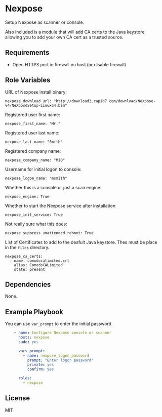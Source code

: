 Nexpose
=========

Setup Nexpose as scanner or console.

Also included is a module that will add CA certs to the Java keystore, allowing you to add your own CA cert as a trusted source.

Requirements
------------

- Open HTTPS port in firewall on host (or disable firewall)

Role Variables
--------------

URL of Nexpose install binary:

    nexpose_download_url: "http://download2.rapid7.com/download/NeXpose-v4/NeXposeSetup-Linux64.bin"

Registered user first name:

    nexpose_first_name: "Mr."

Registered user last name:

    nexpose_last_name: "Smith"

Registered company name:

    nexpose_company_name: "MiB"

Username for initial logon to console:

    nexpose_logon_name: "msmith"

Whether this is a console or just a scan engine:

    nexpose_engine: True

Whether to start the Nexpose service after installation:

    nexpose_init_service: True

Not really sure what this does:

    nexpose_suppress_unattended_reboot: True

List of Certificates to add to the deafult Java keystore. Thes must be place in the `files` directory.

    nexpose_ca_certs:
      - name: comodocalimited.crt
        alias: ComodoCALimited
        state: present


Dependencies
------------

None.

Example Playbook
----------------
You can use `var_prompt` to enter the initial password.

```yaml
    - name: Configure Nexpose console or scanner
      hosts: nexpose
      sudo: yes

      vars_prompt:
        - name: nexpose_logon_password
          prompt: "Enter logon password"
          private: yes
          confirm: yes

      roles:
        - nexpose
```

License
-------

MIT
